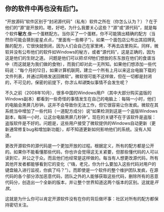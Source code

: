 <?php require("../../entete.php");?> <?php require("../../base.php");?> <?php require("../../fonctions.php");?>

<div id="corps">

<h2>你的软件中再也没有后门。</h2>

“开放源码”软件区别于“封闭源代码”（私有）软件之所在（你怎么认为？）？在于他们的“源”是开放的。嗯，好吧，为什么我要关心这些？“源”或“源代码”，就是每个软件<b>秘方</b>,像一个蛋糕配方。当你买了一个蛋糕，你不可能猜出精确的配方（当然你可能会猜到星星点点，“里面有一些椰子”）。如果一个面包店公布出其招牌乳酪的配方，它很快就倒闭，因为人们会自己在家里烤，不再去店里购买。同样，微软并没有公布他们的软件如Windows的秘方，或者“源代码”，这是正确的，因为这是他们的生财之道。
问题是他们可以把<i>任何</i>他们想放的东东放在他们的食谱当中（而这就是为我们做的食物），而我们却对此一无所知。如果他们想添加一些代码说：“每个月的12日，如果计算机联网，建立一个所有上月以来这台电脑下载的文件列表，并通过网络发送回微软“。微软很可能不这样做，但在一切都是封闭的，不可见的，保密的前提下，你<i>怎么知道</i>类似事情不会发生呢？

不久之前（2008年10月），很多中国的Windows用户（其中大部分购买盗版的Windows副本）都看到一些奇怪的事情发生在自己的电脑上：每隔一小时，他们的电脑会黑屏几秒钟。这并不会导致你无法工作，但它很容易让你发疯。微软在其系统当中增加了一些代码（一道配方成分）说“如果检测到这是一个盗版Windows副本，每隔一小时，让这台电脑黑屏几秒钟”。现在的关键不在于该软件是盗版：盗版软件是不好的。问题是，这些用户接受了微软提供的Windows自动更新（更新通常修复bug和增加新功能），却不知道更新如何影响他们的系统。没有人知道。

更改开源软件的源代码是一个更加开放的过程。根据定义，所有的配方都是公开的。如果你不能看懂那些代码，你也许会觉得这无关紧要，但那些懂代码的人可以读到它，并公之于众。而且他们也经常是这样做的。每当有人想更改源代码，所有其他开发者都能够看到它的变化（“嗨，老兄，你为什么要加入这些代码对用户的键盘输入进行监视，你疯了吗？”）。而即使是一个软件的整个维护团队发疯，在源代码的各个部分添加恶意代码，团队之外的人能够获取这些代码，删除所有的恶意代码分，创造出一个全新的版本，并让整个世界知道这两个版本的区别。这就是<i>开放</i>。

这就是为什么你可以肯定开源软件没有在你的背后做坏事：社区对所有的配方都保持密切关注。

</div>


